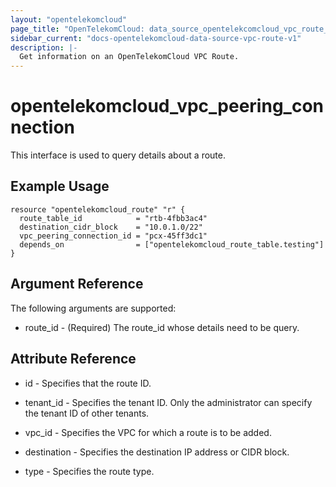 ```yaml
---
layout: "opentelekomcloud"
page_title: "OpenTelekomCloud: data_source_opentelekcomcloud_vpc_route_v1"
sidebar_current: "docs-opentelekomcloud-data-source-vpc-route-v1"
description: |-
  Get information on an OpenTelekomCloud VPC Route.
---
```


# opentelekomcloud_vpc_peering_connection

This interface is used to query details about a route.

## Example Usage

```hcl
resource "opentelekomcloud_route" "r" {
  route_table_id            = "rtb-4fbb3ac4"
  destination_cidr_block    = "10.0.1.0/22"
  vpc_peering_connection_id = "pcx-45ff3dc1"
  depends_on                = ["opentelekomcloud_route_table.testing"]
}
```

## Argument Reference

The following arguments are supported:

- route_id - (Required) The route_id whose details need to be query.

## Attribute Reference

- id - Specifies that the route ID.
 
- tenant_id - Specifies the tenant ID. Only the administrator can specify the tenant ID of other tenants.

- vpc_id - Specifies the VPC for which a route is to be added.

- destination - Specifies the destination IP address or CIDR block.

- type - Specifies the route type.

